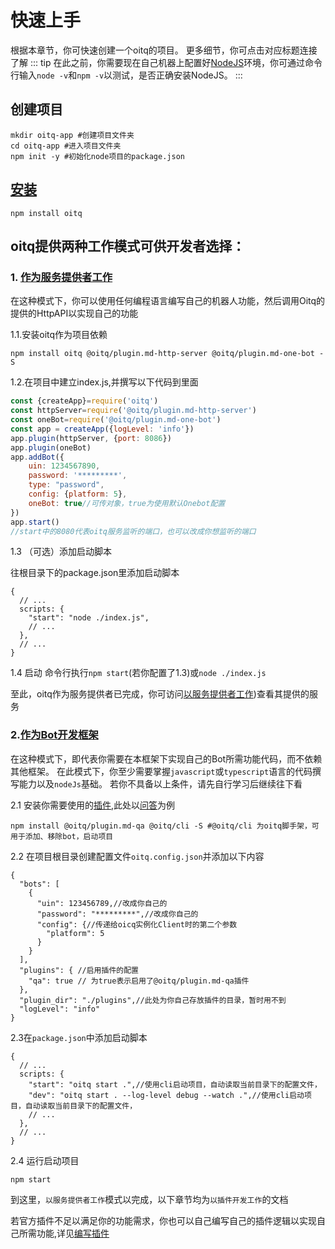 # 快速上手
根据本章节，你可快速创建一个oitq的项目。
更多细节，你可点击对应标题连接了解
::: tip
在此之前，你需要现在自己机器上配置好[NodeJS](https://nodejs.org/)环境，你可通过命令行输入`node -v`和`npm -v`以测试，是否正确安装NodeJS。
:::
## 创建项目
```shell
mkdir oitq-app #创建项目文件夹
cd oitq-app #进入项目文件夹
npm init -y #初始化node项目的package.json
```
## [安装](/start/install)
```shell
npm install oitq
```
## oitq提供两种工作模式可供开发者选择：

### 1. [作为服务提供者工作](/start/server)
在这种模式下，你可以使用任何编程语言编写自己的机器人功能，然后调用Oitq的提供的HttpAPI以实现自己的功能

1.1.安装oitq作为项目依赖
```shell
npm install oitq @oitq/plugin.md-http-server @oitq/plugin.md-one-bot -S
```
1.2.在项目中建立index.js,并撰写以下代码到里面
```javascript
const {createApp}=require('oitq')
const httpServer=require('@oitq/plugin.md-http-server')
const oneBot=require('@oitq/plugin.md-one-bot')
const app = createApp({logLevel: 'info'})
app.plugin(httpServer, {port: 8086})
app.plugin(oneBot)
app.addBot({
    uin: 1234567890,
    password: '*********',
    type: "password",
    config: {platform: 5},
    oneBot: true//可传对象，true为使用默认Onebot配置
})
app.start()
//start中的8080代表oitq服务监听的端口，也可以改成你想监听的端口
```
1.3 （可选）添加启动脚本

往根目录下的package.json里添加启动脚本
```json5
{
  // ...
  scripts: {
    "start": "node ./index.js",
    // ...
  },
  // ...
}
```
1.4 启动
命令行执行`npm start`(若你配置了1.3)或`node ./index.js`

至此，oitq作为服务提供者已完成，你可访问[以服务提供者工作](/start/server))查看其提供的服务

### 2.[作为Bot开发框架](/start/framework)
在这种模式下，即代表你需要在本框架下实现自己的Bot所需功能代码，而不依赖其他框架。
在此模式下，你至少需要掌握`javascript`或`typescript`语言的代码撰写能力以及`nodeJs`基础。
若你不具备以上条件，请先自行学习后继续往下看

2.1 安装你需要使用的[插件](/plugins/),此处以[问答](/plugins/qa)为例
```shell
npm install @oitq/plugin.md-qa @oitq/cli -S #@oitq/cli 为oitq脚手架，可用于添加、移除bot，启动项目
```
2.2 在项目根目录创建配置文件`oitq.config.json`并添加以下内容

```json5
{
  "bots": [
    {
      "uin": 123456789,//改成你自己的
      "password": "*********",//改成你自己的
      "config": {//传递给oicq实例化Client时的第二个参数
        "platform": 5
      }
    }
  ],
  "plugins": { //启用插件的配置
    "qa": true // 为true表示启用了@oitq/plugin.md-qa插件
  },
  "plugin_dir": "./plugins",//此处为你自己存放插件的目录，暂时用不到
  "logLevel": "info"
}
```
2.3在`package.json`中添加启动脚本
```json5
{
  // ...
  scripts: {
    "start": "oitq start .",//使用cli启动项目，自动读取当前目录下的配置文件，
    "dev": "oitq start . --log-level debug --watch .",//使用cli启动项目，自动读取当前目录下的配置文件，
    // ...
  },
  // ...
}
```
2.4 运行启动项目
```shell
npm start
```

到这里，`以服务提供者工作`模式以完成，以下章节均为`以插件开发工作`的文档

若官方插件不足以满足你的功能需求，你也可以自己编写自己的插件逻辑以实现自己所需功能,详见[编写插件](/start/plugin)
